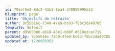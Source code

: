 ```yaml
---
id: 795ef5e2-8dc2-43b1-8ea1-370859995533
blueprint: page
title: 'Objectifs de retraite'
author: 9c55616c-7340-47e9-bc83-f0bc3da40785
template: default
parent: d9500886-ab18-43e1-b6bf-d610edcac719
updated_by: 9c55616c-7340-47e9-bc83-f0bc3da40785
updated_at: 1720983352
---
```

